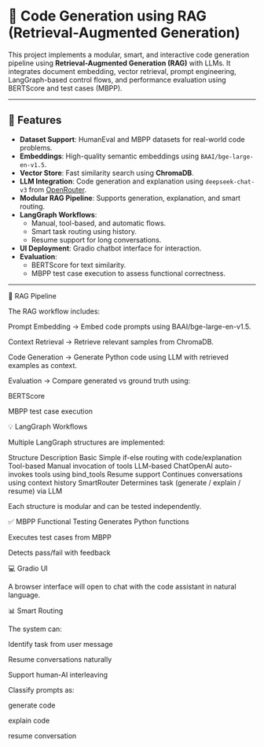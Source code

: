 # 🧠 Code Generation using RAG (Retrieval-Augmented Generation)

This project implements a modular, smart, and interactive code generation pipeline using **Retrieval-Augmented Generation (RAG)** with LLMs. It integrates document embedding, vector retrieval, prompt engineering, LangGraph-based control flows, and performance evaluation using BERTScore and test cases (MBPP).

---

## 🚀 Features

- **Dataset Support**: HumanEval and MBPP datasets for real-world code problems.
- **Embeddings**: High-quality semantic embeddings using `BAAI/bge-large-en-v1.5`.
- **Vector Store**: Fast similarity search using **ChromaDB**.
- **LLM Integration**: Code generation and explanation using `deepseek-chat-v3` from [OpenRouter](https://openrouter.ai).
- **Modular RAG Pipeline**: Supports generation, explanation, and smart routing.
- **LangGraph Workflows**:
  - Manual, tool-based, and automatic flows.
  - Smart task routing using history.
  - Resume support for long conversations.
- **UI Deployment**: Gradio chatbot interface for interaction.
- **Evaluation**:
  - BERTScore for text similarity.
  - MBPP test case execution to assess functional correctness.

---


🧠 RAG Pipeline

The RAG workflow includes:

Prompt Embedding
→ Embed code prompts using BAAI/bge-large-en-v1.5.

Context Retrieval
→ Retrieve relevant samples from ChromaDB.

Code Generation
→ Generate Python code using LLM with retrieved examples as context.

Evaluation
→ Compare generated vs ground truth using:

BERTScore

MBPP test case execution

💡 LangGraph Workflows

Multiple LangGraph structures are implemented:

Structure	Description
Basic	Simple if-else routing with code/explanation
Tool-based	Manual invocation of tools
LLM-based	ChatOpenAI auto-invokes tools using bind_tools
Resume support	Continues conversations using context history
SmartRouter	Determines task (generate / explain / resume) via LLM

Each structure is modular and can be tested independently.

✅ MBPP Functional Testing
Generates Python functions

Executes test cases from MBPP

Detects pass/fail with feedback

💻 Gradio UI

A browser interface will open to chat with the code assistant in natural language.

📊 Smart Routing

The system can:

Identify task from user message

Resume conversations naturally

Support human-AI interleaving

Classify prompts as:

generate code

explain code

resume conversation
